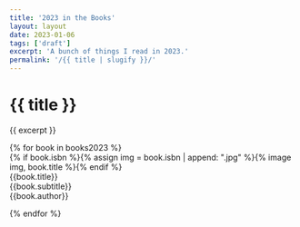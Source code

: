 ```yaml
---
title: '2023 in the Books'
layout: layout
date: 2023-01-06
tags: ['draft']
excerpt: 'A bunch of things I read in 2023.'
permalink: '/{{ title | slugify }}/'
---
```


<hgroup>
	<h1>{{ title }}</h1>
	<p>{{ excerpt }}</p>
</hgroup>

<div class="ui divided items">
{% for book in books2023 %}

<div class="item">
		<div class="image">{% if book.isbn %}{% assign img = book.isbn | append: ".jpg" %}{% image img, book.title %}{% endif %}</div>
		<div class="content">
			<div class="header">{{book.title}}</div>
			<div class="meta i">{{book.subtitle}}</div>
			<div class="meta pt2">{{book.author}}</div>
		</div>
</div>

{% endfor %}
</div>
